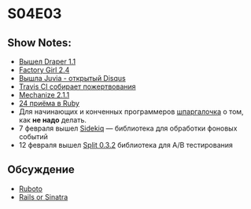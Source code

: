 # S04E03
## Show Notes:

* [Вышел Draper 1.1](https://github.com/jcasimir/draper)
* [Factory Girl 2.4](http://robots.thoughtbot.com/post/15781666382/factory-girl-2-4-goes-meta)
* [Вышла Juvia - открытый Disqus](https://github.com/phusion/juvia)
* [Travis CI собирает пожертвования](https://love.travis-ci.org/)
* [Mechanize 2.1.1](http://blog.segment7.net/2012/02/03/mechanize-2-1-1)
* [24 приёма в Ruby](http://rubyreloaded.com/trickshots/)
* Для начинающих и конченных программеров [шпаргалочка](http://speakerdeck.com/u/mrjaba/p/ruby-rails-antipatterns) о том, как **не надо** делать.
* 7 февраля вышел [Sidekiq](http://mperham.github.com/sidekiq/) — библиотека для обработки фоновых событий
* 12 февраля вышел [Split 0.3.2](http://www.rubyflow.com/items/7194-split-0-3-2-released) библиотека для A/B тестирования

## Обсуждение
* [Ruboto](http://rubysource.com/ruboto-rubys-and-androids-first-born/)
* [Rails or Sinatra](http://rubysource.com/rails-or-sinatra-the-best-of-both-worlds/)
